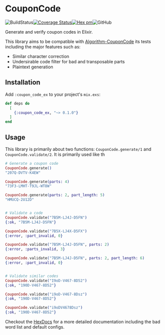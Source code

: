 # CouponCode
![BuildStatus](https://github.com/FrancisMurillo/coupon_code_ex/workflows/.github/workflows/elixir.yml/badge.svg)[![Coverage
Status](https://coveralls.io/repos/github/FrancisMurillo/coupon_code_ex/badge.svg?branch=poc)](https://coveralls.io/github/FrancisMurillo/coupon_code_ex?branch=master)[![Hex
pm](http://img.shields.io/hexpm/v/coupon_code_ex.svg?style=flat)](https://hex.pm/packages/coupon_code_ex)![GitHub](https://img.shields.io/github/license/FrancisMurillo/coupon_code_ex)

Generate and verify coupon codes in Elixir.

This library aims to be compatible with
[Algorithm-CouponCode](https://metacpan.org/pod/release/GRANTM/Algorithm-CouponCode-1.005/lib/Algorithm/CouponCode.pm)
its tests including the major features such as:

- Similar character correction
- Undersirable code filter for bad and transposable parts
- Plaintext generation


## Installation

Add `:coupon_code_ex` to your project's `mix.exs`:

```elixir
def deps do
  [
    {:coupon_code_ex, "~> 0.1.0"}
  ]
end
```

## Usage

This library is primarily about two functions: `CouponCode.generate/1`
and `CouponCode.validate/2`. It is primarily used like th

```elixir
# Generate a coupon code
CouponCode.generate()
"207Q-DVTV-K4EW"

CouponCode.generate(parts: 4)
"73F3-LMHT-T9JL-WT8W"

CouponCode.generate(parts: 2, part_length: 5)
"HMUCQ-2U12D"


# Validate a code
CouponCode.validate("7B5M-LJ4J-D5FN")
{:ok, "7B5M-LJ4J-D5FN"}

CouponCode.validate("7B5X-LJ4X-D5FX")
{:error, :part_invalid, 0}

CouponCode.validate("7B5M-LJ4J-D5FN", parts: 2)
{:error, :parts_invalid, 3}

CouponCode.validate("7B5M-LJ4J-D5FN", parts: 2, part_length: 6)
{:error, :part_invalid, 0}


# Validate similar codes
CouponCode.validate("I9oD-V467-8D52")
{:ok, "190D-V467-8D52"}

CouponCode.validate("i9oD-V467-8Dsz")
{:ok, "190D-V467-8D52"}

CouponCode.validate("i9oDV4678Dsz")
{:ok, "190D-V467-8D52"}
```

Checkout the [HexDocs](https://hexdocs.pm/coupon_code_ex) for a more
detailed documentation including the bad word list and default configs.

